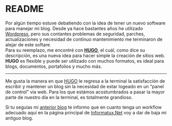 # README

Por algún tiempo estuve debatiendo con la idea de tener un nuevo software para manejar mi blog. Desde ya hace bastantes años he utilizado <a href="https://wordpress.org/">Wordpress</a>, pero sus contantes problemas de seguridad, parches, actualizaciones y necesidad de continuo mantenimiento me terminaron de alejar de este softare. <br>
Para su reemplazo, me encontré con **<a href=" https://gohugo.io/">HUGO</a>**, el cuál, como dice su descripción, es una nueva idea para hacer simple la creación de sitios web. **HUGO** es flexible y puede ser utilizado con muchos formatos, es ideal para blogs, documentos, portafolios y mucho más.

---
Me gusta la manera en que [HUGO](https://gohugo.io/) le regresa a la terminal la satisfacción de escribir y mantener un blog sin la necesidad de estar logeado en un "panel de control"  via web. Para los que estámos acostumbrados a pasar la mayor parte de nuestro día en la terminal, es totalmente grandioso.

Si tu seguías mi [anterior blog](http://kwame.informatux.net/) te informo que en cuanto tenga un workflow adecuado aquí en la página principal de [Informatux.Net](http://informatux.net) voy a dar de baja mi antiguo blog.

